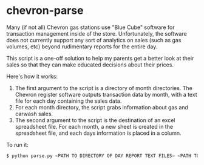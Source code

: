 chevron-parse
=============

Many (if not all) Chevron gas stations use "Blue Cube" software for transaction management inside of the store. Unfortunately, the software does not currently support any sort of analytics on sales (such as gas volumes, etc) beyond rudimentary reports for the entire day.

This script is a one-off solution to help my parents get a better look at their sales so that they can make educated decisions about their prices.

Here's how it works:

1. The first argument to the script is a directory of month directories. The Chevron register software outputs transaction data by month, with a text file for each day containing the sales data. 
2. For each month directory, the script grabs information about gas and carwash sales.
3. The second argument to the script is the destination of an excel spreadsheet file. For each month, a new sheet is created in the spreadsheet file, and each days information is placed in a column.

To run it:
```bash
$ python parse.py <PATH TO DIRECTORY OF DAY REPORT TEXT FILES> <PATH TO EXCEL WORKBOOK FILE>
```
